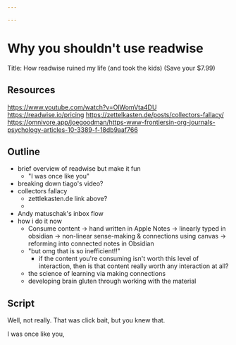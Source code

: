 ```yaml
---

---
```

# Why you shouldn't use readwise
Title: How readwise ruined my life (and took the kids) (Save your $7.99)


## Resources
https://www.youtube.com/watch?v=OlWomVta4DU
https://readwise.io/pricing
https://zettelkasten.de/posts/collectors-fallacy/
https://omnivore.app/joegoodman/https-www-frontiersin-org-journals-psychology-articles-10-3389-f-18db9aaf766
## Outline
- brief overview of readwise but make it fun
	- "I was once like you"
- breaking down tiago's video?
- collectors fallacy
	- zettlekasten.de link above?
	- 
- Andy matuschak's inbox flow
- how i do it now
	- Consume content -> hand written in Apple Notes -> linearly typed in obsidian -> non-linear sense-making & connections using canvas -> reforming into connected notes in Obsidian
	- "but omg that is so inefficient!!"
		- if the content you're consuming isn't worth this level of interaction, then is that content really worth any interaction at all?
	- the science of learning via making connections
	- developing brain gluten through working with the material


## Script
Well, not really. That was click bait, but you knew that. 

I was once like you, 